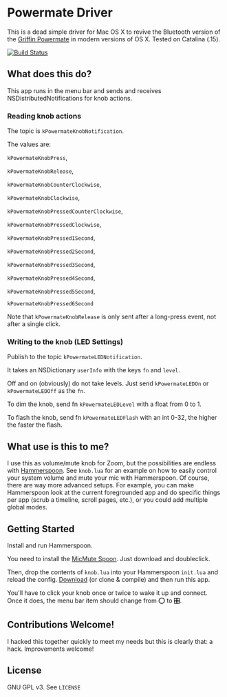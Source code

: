 # Powermate Driver
This is a dead simple driver for Mac OS X to revive the Bluetooth version of the [Griffin Powermate](https://en.wikipedia.org/wiki/Griffin_PowerMate) in modern versions of OS X.  Tested on Catalina (.15).

[![Build Status](https://www.travis-ci.com/cedstrom/powermate-osx.svg?branch=main)](https://www.travis-ci.com/cedstrom/powermate-osx)

## What does this do?
This app runs in the menu bar and sends and receives NSDistributedNotifications for knob actions.

### Reading knob actions

The topic is ```kPowermateKnobNotification```.

The values are:

```kPowermateKnobPress```,

```kPowermateKnobRelease```,

```kPowermateKnobCounterClockwise```,


```kPowermateKnobClockwise```,

```kPowermateKnobPressedCounterClockwise```,

```kPowermateKnobPressedClockwise```,

```kPowermateKnobPressed1Second```,

```kPowermateKnobPressed2Second```,

```kPowermateKnobPressed3Second```,

```kPowermateKnobPressed4Second```,

```kPowermateKnobPressed5Second```,

```kPowermateKnobPressed6Second```
  
Note that ```kPowermateKnobRelease``` is only sent after a long-press event, not after a single click.

### Writing to the knob (LED Settings)

Publish to the topic ```kPowermateLEDNotification```.

It takes an NSDictionary ```userInfo``` with the keys ```fn``` and ```level```.

Off and on (obviously) do not take levels.  Just send ```kPowermateLEDOn``` or ```kPowermateLEDOff``` as the ```fn```.

To dim the knob, send fn ```kPowermateLEDLevel``` with a float from 0 to 1.

To flash the knob, send fn ```kPowermateLEDFlash``` with an int 0-32, the higher the faster the flash.

## What use is this to me?
I use this as volume/mute knob for Zoom, but the possibilities are endless with [Hammerspoon](https://www.hammerspoon.org/).  See ```knob.lua``` for an example on how to easily control your system volume and mute your mic with Hammerspoon.  Of course, there are way more advanced setups.  For example, you can make Hammerspoon look at the current foregrounded app and do specific things per app (scrub a timeline, scroll pages, etc.), or you could add multiple global modes.

## Getting Started
Install and run Hammerspoon.

You need to install the [MicMute Spoon](https://www.hammerspoon.org/Spoons/MicMute.html).  Just download and doubleclick.

Then, drop the contents of ```knob.lua``` into your Hammerspoon ```init.lua``` and reload the config.  [Download](https://github.com/cedstrom/powermate-osx/releases) (or clone & compile) and then run this app.

You'll have to click your knob once or twice to wake it up and connect.  Once it does, the menu bar item should change from ⭕ to 🎛️.
## Contributions Welcome!
I hacked this together quickly to meet my needs but this is clearly that: a hack.  Improvements welcome!
## License
GNU GPL v3.  See ```LICENSE```
